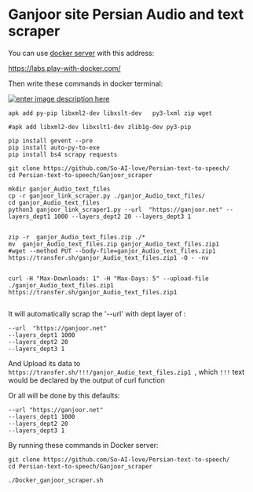 # Ganjoor site Persian Audio and text scraper

You can use [docker server][1] with this address:

https://labs.play-with-docker.com/

Then write these commands in docker terminal:

[![enter image description here][2]][2]
```
apk add py-pip libxml2-dev libxslt-dev   py3-lxml zip wget 

#apk add libxml2-dev libxslt1-dev zlib1g-dev py3-pip

pip install gevent --pre
pip install auto-py-to-exe
pip install bs4 scrapy requests

git clone https://github.com/So-AI-love/Persian-text-to-speech/
cd Persian-text-to-speech/Ganjoor_scraper

mkdir ganjor_Audio_text_files
cp -r ganjoor_link_scraper.py ./ganjor_Audio_text_files/
cd ganjor_Audio_text_files
python3 ganjoor_link_scraper1.py --url  "https://ganjoor.net" --layers_dept1 1000 --layers_dept2 20 --layers_dept3 1


zip -r  ganjor_Audio_text_files.zip ./*
mv  ganjor_Audio_text_files.zip ganjor_Audio_text_files.zip1
#wget --method PUT --body-file=ganjor_Audio_text_files.zip1 https://transfer.sh/ganjor_Audio_text_files.zip1 -O - -nv


curl -H "Max-Downloads: 1" -H "Max-Days: 5" --upload-file ./ganjor_Audio_text_files.zip1 https://transfer.sh/ganjor_Audio_text_files.zip1 


```
It will automatically scrap the '--url' with dept layer of :

```
--url  "https://ganjoor.net"
--layers_dept1 1000 
--layers_dept2 20 
--layers_dept3 1
```
And Upload its data to `https://transfer.sh/!!!/ganjor_Audio_text_files.zip1 `, which `!!!` text would be declared by the output of curl function

Or all will be done by this defaults:

```
--url "https://ganjoor.net"
--layers_dept1 1000 
--layers_dept2 20 
--layers_dept3 1
```


By running these commands in Docker server:

```
git clone https://github.com/So-AI-love/Persian-text-to-speech/
cd Persian-text-to-speech/Ganjoor_scraper

./Docker_ganjoor_scraper.sh

```


  [1]: https://labs.play-with-docker.com/
  [2]: https://i.stack.imgur.com/aYqdN.png
